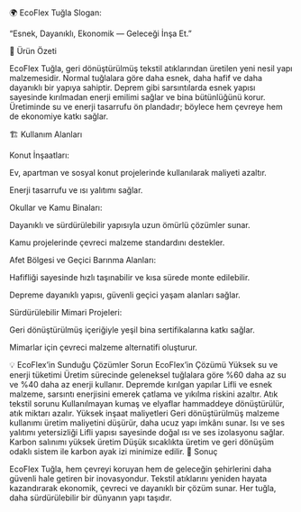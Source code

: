 🌍 EcoFlex Tuğla
Slogan:

“Esnek, Dayanıklı, Ekonomik — Geleceği İnşa Et.”

🧩 Ürün Özeti

EcoFlex Tuğla, geri dönüştürülmüş tekstil atıklarından üretilen yeni nesil yapı malzemesidir.
Normal tuğlalara göre daha esnek, daha hafif ve daha dayanıklı bir yapıya sahiptir.
Deprem gibi sarsıntılarda esnek yapısı sayesinde kırılmadan enerji emilimi sağlar ve bina bütünlüğünü korur.
Üretiminde su ve enerji tasarrufu ön plandadır; böylece hem çevreye hem de ekonomiye katkı sağlar.

🏗️ Kullanım Alanları

Konut İnşaatları:

Ev, apartman ve sosyal konut projelerinde kullanılarak maliyeti azaltır.

Enerji tasarrufu ve ısı yalıtımı sağlar.

Okullar ve Kamu Binaları:

Dayanıklı ve sürdürülebilir yapısıyla uzun ömürlü çözümler sunar.

Kamu projelerinde çevreci malzeme standardını destekler.

Afet Bölgesi ve Geçici Barınma Alanları:

Hafifliği sayesinde hızlı taşınabilir ve kısa sürede monte edilebilir.

Depreme dayanıklı yapısı, güvenli geçici yaşam alanları sağlar.

Sürdürülebilir Mimari Projeleri:

Geri dönüştürülmüş içeriğiyle yeşil bina sertifikalarına katkı sağlar.

Mimarlar için çevreci malzeme alternatifi oluşturur.

💡 EcoFlex’in Sunduğu Çözümler
Sorun	EcoFlex’in Çözümü
Yüksek su ve enerji tüketimi	Üretim sürecinde geleneksel tuğlalara göre %60 daha az su ve %40 daha az enerji kullanır.
Depremde kırılgan yapılar	Lifli ve esnek malzeme, sarsıntı enerjisini emerek çatlama ve yıkılma riskini azaltır.
Atık tekstil sorunu	Kullanılmayan kumaş ve elyaflar hammaddeye dönüştürülür, atık miktarı azalır.
Yüksek inşaat maliyetleri	Geri dönüştürülmüş malzeme kullanımı üretim maliyetini düşürür, daha ucuz yapı imkânı sunar.
Isı ve ses yalıtımı yetersizliği	Lifli yapısı sayesinde doğal ısı ve ses izolasyonu sağlar.
Karbon salınımı yüksek üretim	Düşük sıcaklıkta üretim ve geri dönüşüm odaklı sistem ile karbon ayak izi minimize edilir.
🚀 Sonuç

EcoFlex Tuğla, hem çevreyi koruyan hem de geleceğin şehirlerini daha güvenli hale getiren bir inovasyondur.
Tekstil atıklarını yeniden hayata kazandırarak ekonomik, çevreci ve dayanıklı bir çözüm sunar.
Her tuğla, daha sürdürülebilir bir dünyanın yapı taşıdır.
